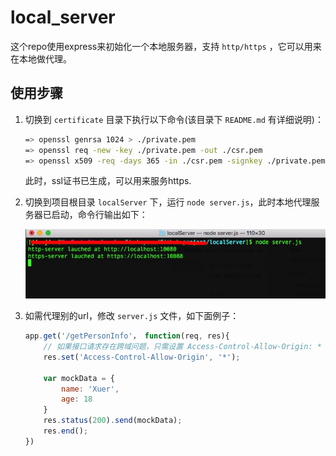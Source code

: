 # local_server

这个repo使用express来初始化一个本地服务器，支持 `http/https` ，它可以用来在本地做代理。

## 使用步骤

1. 切换到 `certificate` 目录下执行以下命令(该目录下 `README.md` 有详细说明)：

    ```sh
    => openssl genrsa 1024 > ./private.pem
    => openssl req -new -key ./private.pem -out ./csr.pem
    => openssl x509 -req -days 365 -in ./csr.pem -signkey ./private.pem -out ./custom.crt
    ```
    
    此时，ssl证书已生成，可以用来服务https.
    
2. 切换到项目根目录 `localServer` 下，运行 `node server.js`，此时本地代理服务器已启动，命令行输出如下：

    ![lauched interface](images/lauched.png)
    
3. 如需代理别的url，修改 `server.js` 文件，如下面例子：

    ```javascript
    app.get('/getPersonInfo'， function(req, res){
        // 如果接口请求存在跨域问题，只需设置 Access-Control-Allow-Origin: *
        res.set('Access-Control-Allow-Origin', '*');

        var mockData = {
            name: 'Xuer',
            age: 18
        }
        res.status(200).send(mockData);
        res.end();
    })
    ```

